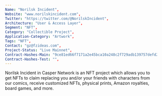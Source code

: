 ```yaml
--- 
Name: "Norilsk Incident", 
Website: "www.norilskincident.com", 
Twitter: "https://twitter.com/@NorilskIncident",
Architecture: "User & Access Layer",
Segment: "NFT",
Category: "Collectible Project",
Application-Category: "Artwork",
Tags: "NFT",
Contact: "gz@fzideas.com",
Project-Status: "Live Mainnet",
Contract-Hashes-Main: "9ce81ed66f7171a2e45bca10a248c2f729adb139757defd2284195fcbe03ea88",
Contract-Hashes-Test: "",
--- 
```

<!--lang:en--> 
Norilsk Incident in Casper Network is an NFT project which allows you to get NFTs to claim replacing you and/or your friends with characters from our comics, receive customized NFTs, physical prints, Amazon royalties, board games, and more.
<!--lang:es--] 

<!--lang:de--] 

<!--lang:fr--] 

<!--lang:pl--] 

<!--lang:uk--] 

[!--lang:*--> 